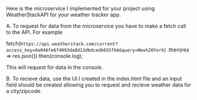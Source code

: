 Here is the microservice I implemented for your project using WeatherStackAPI for your weather tracker app.

A. To request for data from the microservice you have to make a fetch call to the API. For example 

fetch(`https://api.weatherstack.com/current?access_key=6e046fe6f4093da8d13dbdcedb655fb6&query=New%20York`)
    .then(res => res.json()).then(console.log);

This will request for data in the console.

B. To recieve data, use the UI I created in the index.html file and an input field should be created allowing you to request and recieve weather data for a city/zipcode.